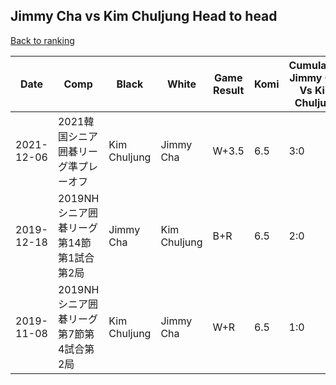 ## Jimmy Cha vs Kim Chuljung Head to head

[Back to ranking](../../index.md)




| **Date** | **Comp** | **Black** | **White** | **Game Result** | **Komi** | **Cumulative Jimmy Cha Vs Kim Chuljung** | **Jimmy Cha Streak** | **Kim Chuljung Streak** | 
| --- | --- | --- | --- | --- | --- | --- | --- | --- |
| 2021-12-06 | 2021韓国シニア囲碁リーグ準プレーオフ | Kim Chuljung | Jimmy Cha | W+3.5 | 6.5 | 3:0 | 3 | 0 | 
| 2019-12-18 | 2019NHシニア囲碁リーグ第14節第1試合第2局 | Jimmy Cha | Kim Chuljung | B+R | 6.5 | 2:0 | 2 | 0 | 
| 2019-11-08 | 2019NHシニア囲碁リーグ第7節第4試合第2局 | Kim Chuljung | Jimmy Cha | W+R | 6.5 | 1:0 | 1 | 0 |




